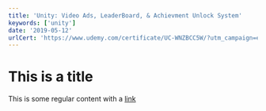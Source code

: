 ```yaml
---
title: 'Unity: Video Ads, LeaderBoard, & Achievment Unlock System'
keywords: ['unity']
date: '2019-05-12'
urlCert: 'https://www.udemy.com/certificate/UC-WNZBCC5W/?utm_campaign=email&utm_source=sendgrid.com&utm_medium=email'
---
```


# This is a title

This is some regular content with a [link](https://google.com)